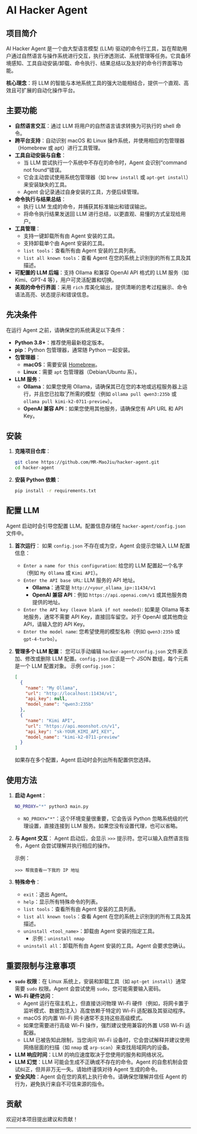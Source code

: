 # AI Hacker Agent

## 项目简介

AI Hacker Agent 是一个由大型语言模型 (LLM) 驱动的命令行工具，旨在帮助用户通过自然语言与操作系统进行交互，执行渗透测试、系统管理等任务。它具备环境感知、工具自动安装/卸载、命令执行、结果总结以及友好的命令行界面等功能。

**核心理念**：将 LLM 的智能与本地系统工具的强大功能相结合，提供一个直观、高效且可扩展的自动化操作平台。

## 主要功能

*   **自然语言交互**：通过 LLM 将用户的自然语言请求转换为可执行的 shell 命令。
*   **跨平台支持**：自动识别 macOS 和 Linux 操作系统，并使用相应的包管理器（Homebrew 或 apt）进行工具管理。
*   **工具自动安装与自愈**：
    *   当 LLM 尝试执行一个系统中不存在的命令时，Agent 会识别“command not found”错误。
    *   它会主动尝试使用系统包管理器（如 `brew install` 或 `apt-get install`）来安装缺失的工具。
    *   Agent 会记录通过自身安装的工具，方便后续管理。
*   **命令执行与结果总结**：
    *   执行 LLM 生成的命令，并捕获其标准输出和错误输出。
    *   将命令执行结果发送回 LLM 进行总结，以更直观、易懂的方式呈现给用户。
*   **工具管理**：
    *   支持一键卸载所有由 Agent 安装的工具。
    *   支持卸载单个由 Agent 安装的工具。
    *   `list tools`：查看所有由 Agent 安装的工具列表。
    *   `list all known tools`：查看 Agent 在您的系统上识别到的所有工具及其描述。
*   **可配置的 LLM 后端**：支持 Ollama 和兼容 OpenAI API 格式的 LLM 服务（如 Kimi、GPT-4 等），用户可灵活配置和切换。
*   **美观的命令行界面**：采用 `rich` 库美化输出，提供清晰的思考过程展示、命令语法高亮、状态提示和错误信息。

## 先决条件

在运行 Agent 之前，请确保您的系统满足以下条件：

*   **Python 3.8+**：推荐使用最新稳定版本。
*   **pip**：Python 包管理器，通常随 Python 一起安装。
*   **包管理器**：
    *   **macOS**：需要安装 [Homebrew](https://brew.sh/)。
    *   **Linux**：需要 `apt` 包管理器（Debian/Ubuntu 系）。
*   **LLM 服务**：
    *   **Ollama**：如果您使用 Ollama，请确保其已在您的本地或远程服务器上运行，并且您已拉取了所需的模型（例如 `ollama pull qwen3:235b` 或 `ollama pull kimi-k2-0711-preview`）。
    *   **OpenAI 兼容 API**：如果您使用其他服务，请确保您有 API URL 和 API Key。

## 安装

1.  **克隆项目仓库**：
    ```bash
    git clone https://github.com/MR-MaoJiu/hacker-agent.git
    cd hacker-agent
    ```
2.  **安装 Python 依赖**：
    ```bash
    pip install -r requirements.txt
    ```

## 配置 LLM

Agent 启动时会引导您配置 LLM。配置信息存储在 `hacker-agent/config.json` 文件中。

1.  **首次运行**：
    如果 `config.json` 不存在或为空，Agent 会提示您输入 LLM 配置信息：
    *   `Enter a name for this configuration`: 给您的 LLM 配置起一个名字（例如 `My Ollama` 或 `Kimi API`）。
    *   `Enter the API base URL`: LLM 服务的 API 地址。
        *   **Ollama**：通常是 `http://<your_ollama_ip>:11434/v1`
        *   **OpenAI 兼容 API**：例如 `https://api.openai.com/v1` 或其他服务商提供的地址。
    *   `Enter the API key (leave blank if not needed)`: 如果是 Ollama 等本地服务，通常不需要 API Key，直接回车留空。对于 OpenAI 或其他商业 API，请输入您的 API Key。
    *   `Enter the model name`: 您希望使用的模型名称（例如 `qwen3:235b` 或 `gpt-4-turbo`）。

2.  **管理多个 LLM 配置**：
    您可以手动编辑 `hacker-agent/config.json` 文件来添加、修改或删除 LLM 配置。`config.json` 应该是一个 JSON 数组，每个元素是一个 LLM 配置对象。
    示例 `config.json`：
    ```json
    [
      {
        "name": "My Ollama",
        "url": "http://localhost:11434/v1",
        "api_key": null,
        "model_name": "qwen3:235b"
      },
      {
        "name": "Kimi API",
        "url": "https://api.moonshot.cn/v1",
        "api_key": "sk-YOUR_KIMI_API_KEY",
        "model_name": "kimi-k2-0711-preview"
      }
    ]
    ```
    如果存在多个配置，Agent 启动时会列出所有配置供您选择。

## 使用方法

1.  **启动 Agent**：
    ```bash
    NO_PROXY="*" python3 main.py
    ```
    *   `NO_PROXY="*"`：这个环境变量很重要，它会告诉 Python 忽略系统级的代理设置，直接连接到 LLM 服务。如果您没有设置代理，也可以省略。

2.  **与 Agent 交互**：
    Agent 启动后，会显示 `>>>` 提示符。您可以输入自然语言指令，Agent 会尝试理解并执行相应的操作。

    示例：
    ```
    >>> 帮我查看一下我的 IP 地址
    ```

3.  **特殊命令**：
    *   `exit`：退出 Agent。
    *   `help`：显示所有特殊命令的列表。
    *   `list tools`：查看所有由 Agent 安装的工具列表。
    *   `list all known tools`：查看 Agent 在您的系统上识别到的所有工具及其描述。
    *   `uninstall <tool_name>`：卸载由 Agent 安装的指定工具。
        *   示例：`uninstall nmap`
    *   `uninstall all`：卸载所有由 Agent 安装的工具。Agent 会要求您确认。

## 重要限制与注意事项

*   **`sudo` 权限**：在 Linux 系统上，安装和卸载工具（如 `apt-get install`）通常需要 `sudo` 权限。Agent 会尝试使用 `sudo`，您可能需要输入密码。
*   **Wi-Fi 硬件访问**：
    *   Agent 运行在宿主机上，但直接访问物理 Wi-Fi 硬件（例如，将网卡置于监听模式、数据包注入）高度依赖于特定的 Wi-Fi 适配器及其驱动程序。
    *   macOS 的内置 Wi-Fi 网卡通常不支持这些高级模式。
    *   如果您需要进行高级 Wi-Fi 操作，强烈建议使用兼容的外置 USB Wi-Fi 适配器。
    *   LLM 已被告知此限制，当您询问 Wi-Fi 设备时，它会尝试解释并建议使用网络层面的扫描（如 `nmap` 或 `arp-scan`）来查找局域网内的设备。
*   **LLM 响应时间**：LLM 的响应速度取决于您使用的服务和网络状况。
*   **LLM 幻觉**：LLM 可能会生成不正确或不存在的命令。Agent 的自愈机制会尝试纠正，但并非万无一失。请始终谨慎对待 Agent 生成的命令。
*   **安全风险**：Agent 会在您的真机上执行命令。请确保您理解并信任 Agent 的行为，避免执行来自不可信来源的指令。

## 贡献

欢迎对本项目提出建议和贡献！

---